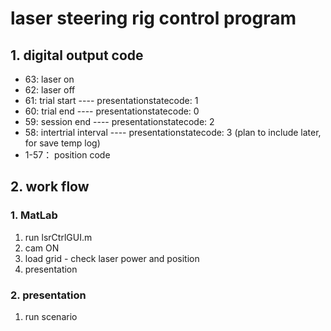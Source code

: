 # laser steering rig control program

## 1. digital output code
* 63: laser on
* 62: laser off
* 61: trial start ---- presentationstatecode: 1
* 60: trial end   ---- presentationstatecode: 0
* 59: session end ---- presentationstatecode: 2
* 58: intertrial interval ---- presentationstatecode: 3 (plan to include later, for save temp log)
* 1-57： position code


## 2. work flow
### 1. MatLab

  1) run lsrCtrlGUI.m
  2) cam ON
  3) load grid
    - check laser power and position
  4) presentation
  
### 2. presentation

  1) run scenario
